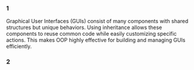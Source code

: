 ### 1
Graphical User Interfaces (GUIs) consist of many components with shared structures but unique behaviors. Using inheritance allows these components to reuse common code while easily customizing specific actions. This makes OOP highly effective for building and managing GUIs efficiently.

### 2
